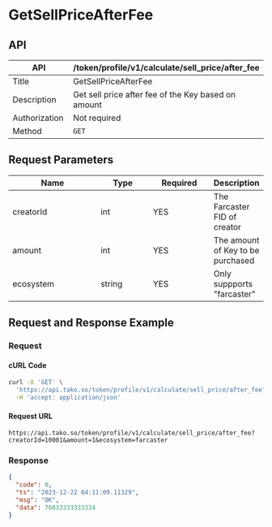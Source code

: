 # GetSellPriceAfterFee

## API

<table><thead><tr><th width="169">API</th><th>/token/profile/v1/calculate/sell_price/after_fee</th></tr></thead><tbody><tr><td>Title</td><td>GetSellPriceAfterFee</td></tr><tr><td>Description</td><td>Get sell price after fee of the Key based on amount</td></tr><tr><td>Authorization</td><td>Not required</td></tr><tr><td>Method</td><td><code>GET</code></td></tr></tbody></table>

## Request Parameters

<table><thead><tr><th width="178">Name</th><th width="99">Type</th><th width="113">Required</th><th>Description</th></tr></thead><tbody><tr><td>creatorId</td><td>int</td><td>YES</td><td>The Farcaster FID of creator</td></tr><tr><td>amount</td><td>int</td><td>YES</td><td>The amount of Key to be purchased</td></tr><tr><td>ecosystem</td><td>string</td><td>YES</td><td>Only suppports "farcaster"</td></tr></tbody></table>

## Request and Response Example

### Request

#### cURL Code

```bash
curl -X 'GET' \
  'https://api.tako.so/token/profile/v1/calculate/sell_price/after_fee?creatorId=10001&amount=1&ecosystem=farcaster' \
  -H 'accept: application/json'
```

#### Request URL

`https://api.tako.so/token/profile/v1/calculate/sell_price/after_fee?creatorId=10001&amount=1&ecosystem=farcaster`

### Response

```json
{
  "code": 0,
  "ts": "2023-12-22 04:11:09.11329",
  "msg": "OK",
  "data": 70833333333334
}
```
